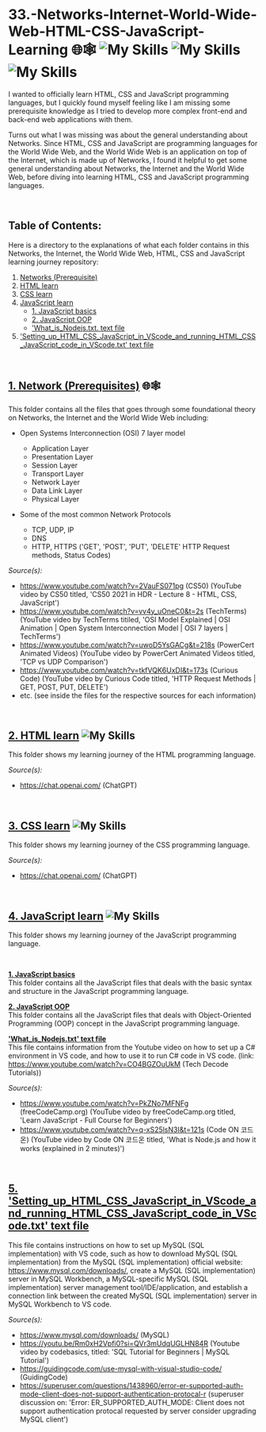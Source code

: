 # 33.-Networks-Internet-World-Wide-Web-HTML-CSS-JavaScript-Learning 🌐🕸️ ![My Skills](https://go-skill-icons.vercel.app/api/icons?i=javascript) ![My Skills](https://go-skill-icons.vercel.app/api/icons?i=css) ![My Skills](https://go-skill-icons.vercel.app/api/icons?i=html)
I wanted to officially learn HTML, CSS and JavaScript programming languages, but I quickly found myself feeling like I am missing some prerequisite knowledge as I tried to develop more complex front-end and back-end web applications with them.

Turns out what I was missing was about the general understanding about Networks. Since HTML, CSS and JavaScript are programming languages for the World Wide Web, and the World Wide Web is an application on top of the Internet, which is made up of
Networks, I found it helpful to get some general understanding about Networks, the Internet and the World Wide Web, before diving into learning HTML, CSS and JavaScript programming languages.

<br>

## Table of Contents:
Here is a directory to the explanations of what each folder contains in this Networks, the Internet, the World Wide Web, HTML, CSS and JavaScript learning journey repository:
1. [Networks (Prerequisite)](#networks)  
2. [HTML learn](#html)  
3. [CSS learn](#css)
4. [JavaScript learn](#js)
   + [1. JavaScript basics](#jsbasics)
   + [2. JavaScript OOP](#jsoop)
   + ['What_is_Nodejs.txt. text file](#whatisnodejs)
5. ['Setting_up_HTML_CSS_JavaScript_in_VScode_and_running_HTML_CSS_JavaScript_code_in_VScode.txt' text file](#howsetuphtmlcssjsandruninvscode)

<br>

## [1. Network (Prerequisites)](https://github.com/WindJammer6/33.-Networks-Internet-World-Wide-Web-HTML-CSS-JavaScript-Learning/tree/main/1.%20Networks%20(Prerequisite)) <a name = "networks"></a> 🌐🕸️

This folder contains all the files that goes through some foundational theory on Networks, the Internet and the World Wide Web including:
+ Open Systems Interconnection (OSI) 7 layer model
  + Application Layer
  + Presentation Layer
  + Session Layer
  + Transport Layer
  + Network Layer
  + Data Link Layer
  + Physical Layer

+ Some of the most common Network Protocols
  + TCP, UDP, IP
  + DNS
  + HTTP, HTTPS ('GET', 'POST', 'PUT', 'DELETE' HTTP Request methods, Status Codes)

*Source(s):*  
+ https://www.youtube.com/watch?v=2VauFS071pg (CS50) (YouTube video by CS50 titled, 'CS50 2021 in HDR - Lecture 8 - HTML, CSS, JavaScript')
+ https://www.youtube.com/watch?v=vv4y_uOneC0&t=2s (TechTerms) (YouTube video by TechTerms titiled, 'OSI Model Explained | OSI Animation | Open System Interconnection Model | OSI 7 layers | TechTerms')
+ https://www.youtube.com/watch?v=uwoD5YsGACg&t=218s (PowerCert Animated Videos) (YouTube video by PowerCert Animated Videos titled, 'TCP vs UDP Comparison')
+ https://www.youtube.com/watch?v=tkfVQK6UxDI&t=173s (Curious Code) (YouTube video by Curious Code titled, 'HTTP Request Methods | GET, POST, PUT, DELETE')
+ etc. (see inside the files for the respective sources for each information)

<br>

## [2. HTML learn](https://github.com/WindJammer6/33.-Networks-Internet-World-Wide-Web-HTML-CSS-JavaScript-Learning/tree/main/2.%20HTML%20learn) <a name = "html"></a> ![My Skills](https://go-skill-icons.vercel.app/api/icons?i=html)
This folder shows my learning journey of the HTML programming language.

*Source(s):*  
+ https://chat.openai.com/ (ChatGPT)

<br>

## [3. CSS learn](https://github.com/WindJammer6/33.-Networks-Internet-World-Wide-Web-HTML-CSS-JavaScript-Learning/tree/main/3.%20CSS%20learn) <a name = "css"></a> ![My Skills](https://go-skill-icons.vercel.app/api/icons?i=css)
This folder shows my learning journey of the CSS programming language.

*Source(s):*  
+ https://chat.openai.com/ (ChatGPT)
 
<br>

## [4. JavaScript learn](https://github.com/WindJammer6/33.-Networks-Internet-World-Wide-Web-HTML-CSS-JavaScript-Learning/tree/main/4.%20JavaScript%20learn) <a name = "js"></a> ![My Skills](https://go-skill-icons.vercel.app/api/icons?i=javascript)
This folder shows my learning journey of the JavaScript programming language.

<br> 

**[1. JavaScript basics](https://github.com/WindJammer6/33.-Networks-Internet-World-Wide-Web-HTML-CSS-JavaScript-Learning/tree/main/4.%20JavaScript%20learn/1.%20JavaScript%20basics) <a name = "jsbasics"></a>**  
This folder contains all the JavaScript files that deals with the basic syntax and structure in the JavaScript programming language.

**[2. JavaScript OOP](https://github.com/WindJammer6/16.-Csharp-and-Unity-Learning/tree/main/C%23%20learn%20code%20archives/3.%20C%23%20OOP) <a name = "jsoop"></a>**  
This folder contains all the JavaScript files that deals with Object-Oriented Programming (OOP) concept in the JavaScript programming language.

**['What_is_Nodejs.txt' text file](https://github.com/WindJammer6/16.-Csharp-and-Unity-Learning/blob/main/C%23%20learn%20code%20archives/Setting_up_C%23_in%20VScode.txt) <a name = "settingupcsharpinvscode"></a>**  
This file contains information from the Youtube video on how to set up a C# environment in VS code, and how to use it to run C# code in VS code. (link: https://www.youtube.com/watch?v=CO4BGZOuUkM (Tech Decode Tutorials))


*Source(s):*  
+ https://www.youtube.com/watch?v=PkZNo7MFNFg (freeCodeCamp.org) (YouTube video by freeCodeCamp.org titled, 'Learn JavaScript - Full Course for Beginners')
+ https://www.youtube.com/watch?v=q-xS25lsN3I&t=121s (Code ON 코드온) (YouTube video by Code ON 코드온 titled, 'What is Node.js and how it works (explained in 2 minutes)')

<br>

## [5. 'Setting_up_HTML_CSS_JavaScript_in_VScode_and_running_HTML_CSS_JavaScript_code_in_VScode.txt' text file](https://github.com/WindJammer6/33.-Networks-Internet-World-Wide-Web-HTML-CSS-JavaScript-Learning/blob/main/Setting_up_HTML_CSS_JavaScript_in_VScode_and_running_HTML_CSS_JavaScript_code_in_VScode.txt) <a name = "howsetuphtmlcssjsandruninvscode"></a>
This file contains instructions on how to set up MySQL (SQL implementation) with VS code, such as how to download MySQL (SQL implementation) from the MySQL (SQL implementation) official website: https://www.mysql.com/downloads/, create a MySQL (SQL implementation) server in MySQL Workbench, a MySQL-specific MySQL (SQL implementation) server management tool/IDE/application, and establish a connection link between the created MySQL (SQL implementation) server in MySQL Workbench to VS code.

*Source(s):*  
+ https://www.mysql.com/downloads/ (MySQL)
+ https://youtu.be/Rm0xH2Vpfi0?si=QVr3mUdqUGLHN84R (Youtube video by codebasics, titled: 'SQL Tutorial for Beginners | MySQL Tutorial')
+ https://guidingcode.com/use-mysql-with-visual-studio-code/ (GuidingCode) 
+ https://superuser.com/questions/1438960/error-er-supported-auth-mode-client-does-not-support-authentication-protocal-r (superuser discussion on: 'Error: ER_SUPPORTED_AUTH_MODE: Client does not support authentication protocal requested by server consider upgrading MySQL client')

